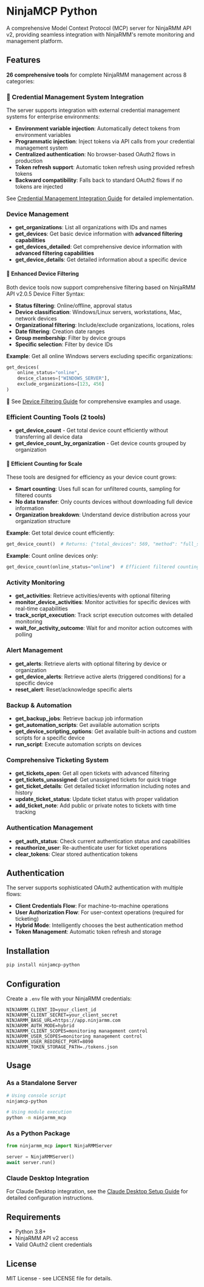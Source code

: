 # NinjaMCP Python

A comprehensive Model Context Protocol (MCP) server for NinjaRMM API v2, providing seamless integration with NinjaRMM's remote monitoring and management platform.

## Features

**26 comprehensive tools** for complete NinjaRMM management across 8 categories:

### 🔐 Credential Management System Integration

The server supports integration with external credential management systems for enterprise environments:

- **Environment variable injection**: Automatically detect tokens from environment variables
- **Programmatic injection**: Inject tokens via API calls from your credential management system
- **Centralized authentication**: No browser-based OAuth2 flows in production
- **Token refresh support**: Automatic token refresh using provided refresh tokens
- **Backward compatibility**: Falls back to standard OAuth2 flows if no tokens are injected

See [Credential Management Integration Guide](docs/credential_management_integration.md) for detailed implementation.

### Device Management
- **get_organizations**: List all organizations with IDs and names
- **get_devices**: Get basic device information with **advanced filtering capabilities**
- **get_devices_detailed**: Get comprehensive device information with **advanced filtering capabilities**
- **get_device_details**: Get detailed information about a specific device

#### 🎯 Enhanced Device Filtering
Both device tools now support comprehensive filtering based on NinjaRMM API v2.0.5 Device Filter Syntax:
- **Status filtering**: Online/offline, approval status
- **Device classification**: Windows/Linux servers, workstations, Mac, network devices
- **Organizational filtering**: Include/exclude organizations, locations, roles
- **Date filtering**: Creation date ranges
- **Group membership**: Filter by device groups
- **Specific selection**: Filter by device IDs

**Example**: Get all online Windows servers excluding specific organizations:
```python
get_devices(
    online_status="online",
    device_classes=["WINDOWS_SERVER"],
    exclude_organizations=[123, 456]
)
```

📖 See [Device Filtering Guide](docs/device_filtering_guide.md) for comprehensive examples and usage.

### Efficient Counting Tools (2 tools)
- **get_device_count** - Get total device count efficiently without transferring all device data
- **get_device_count_by_organization** - Get device counts grouped by organization

#### 🚀 **Efficient Counting for Scale**
These tools are designed for efficiency as your device count grows:
- **Smart counting**: Uses full scan for unfiltered counts, sampling for filtered counts
- **No data transfer**: Only counts devices without downloading full device information
- **Organization breakdown**: Understand device distribution across your organization structure

**Example**: Get total device count efficiently:
```python
get_device_count()  # Returns: {"total_devices": 569, "method": "full_scan"}
```

**Example**: Count online devices only:
```python
get_device_count(online_status="online")  # Efficient filtered counting
```

### Activity Monitoring
- **get_activities**: Retrieve activities/events with optional filtering
- **monitor_device_activities**: Monitor activities for specific devices with real-time capabilities
- **track_script_execution**: Track script execution outcomes with detailed monitoring
- **wait_for_activity_outcome**: Wait for and monitor action outcomes with polling

### Alert Management
- **get_alerts**: Retrieve alerts with optional filtering by device or organization
- **get_device_alerts**: Retrieve active alerts (triggered conditions) for a specific device
- **reset_alert**: Reset/acknowledge specific alerts

### Backup & Automation
- **get_backup_jobs**: Retrieve backup job information
- **get_automation_scripts**: Get available automation scripts
- **get_device_scripting_options**: Get available built-in actions and custom scripts for a specific device
- **run_script**: Execute automation scripts on devices

### Comprehensive Ticketing System
- **get_tickets_open**: Get all open tickets with advanced filtering
- **get_tickets_unassigned**: Get unassigned tickets for quick triage
- **get_ticket_details**: Get detailed ticket information including notes and history
- **update_ticket_status**: Update ticket status with proper validation
- **add_ticket_note**: Add public or private notes to tickets with time tracking

### Authentication Management
- **get_auth_status**: Check current authentication status and capabilities
- **reauthorize_user**: Re-authenticate user for ticket operations
- **clear_tokens**: Clear stored authentication tokens

## Authentication

The server supports sophisticated OAuth2 authentication with multiple flows:

- **Client Credentials Flow**: For machine-to-machine operations
- **User Authorization Flow**: For user-context operations (required for ticketing)
- **Hybrid Mode**: Intelligently chooses the best authentication method
- **Token Management**: Automatic token refresh and storage

## Installation

```bash
pip install ninjamcp-python
```

## Configuration

Create a `.env` file with your NinjaRMM credentials:

```env
NINJARMM_CLIENT_ID=your_client_id
NINJARMM_CLIENT_SECRET=your_client_secret
NINJARMM_BASE_URL=https://app.ninjarmm.com
NINJARMM_AUTH_MODE=hybrid
NINJARMM_CLIENT_SCOPES=monitoring management control
NINJARMM_USER_SCOPES=monitoring management control
NINJARMM_USER_REDIRECT_PORT=8090
NINJARMM_TOKEN_STORAGE_PATH=./tokens.json
```

## Usage

### As a Standalone Server

```bash
# Using console script
ninjamcp-python

# Using module execution
python -m ninjarmm_mcp
```

### As a Python Package

```python
from ninjarmm_mcp import NinjaRMMServer

server = NinjaRMMServer()
await server.run()
```

### Claude Desktop Integration

For Claude Desktop integration, see the [Claude Desktop Setup Guide](docs/claude_desktop_setup.md) for detailed configuration instructions.

## Requirements

- Python 3.8+
- NinjaRMM API v2 access
- Valid OAuth2 client credentials

## License

MIT License - see LICENSE file for details.

